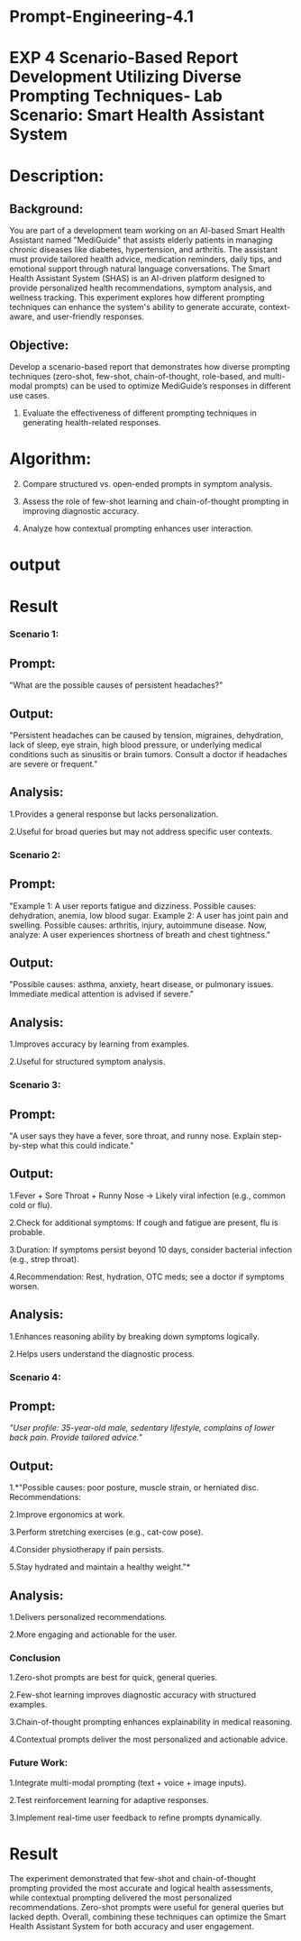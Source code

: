 # Prompt-Engineering-4.1
# EXP 4 Scenario-Based Report Development Utilizing Diverse Prompting Techniques- Lab Scenario: Smart Health Assistant System

# Description: 
## Background:
You are part of a development team working on an AI-based Smart Health Assistant named "MediGuide" that assists elderly patients in managing chronic diseases like diabetes, hypertension, and arthritis. The assistant must provide tailored health advice, medication reminders, daily tips, and emotional support through natural language conversations.
The Smart Health Assistant System (SHAS) is an AI-driven platform designed to provide personalized health recommendations, symptom analysis, and wellness tracking. This experiment explores how different prompting techniques can enhance the system's ability to generate accurate, context-aware, and user-friendly responses.

## Objective:
Develop a scenario-based report that demonstrates how diverse prompting techniques (zero-shot, few-shot, chain-of-thought, role-based, and multi-modal prompts) can be used to optimize MediGuide’s responses in different use cases.
1. Evaluate the effectiveness of different prompting techniques in generating health-related responses.

# Algorithm:
2. Compare structured vs. open-ended prompts in symptom analysis.

3. Assess the role of few-shot learning and chain-of-thought prompting in improving diagnostic accuracy.

4. Analyze how contextual prompting enhances user interaction.

# output
# Result
### Scenario 1:

## Prompt:
"What are the possible causes of persistent headaches?"

## Output:
"Persistent headaches can be caused by tension, migraines, dehydration, lack of sleep, eye strain, high blood pressure, or underlying medical conditions such as sinusitis or brain tumors. Consult a doctor if headaches are severe or frequent."

## Analysis:

1.Provides a general response but lacks personalization.

2.Useful for broad queries but may not address specific user contexts.

### Scenario 2:

## Prompt:
"Example 1: A user reports fatigue and dizziness. Possible causes: dehydration, anemia, low blood sugar.
Example 2: A user has joint pain and swelling. Possible causes: arthritis, injury, autoimmune disease.
Now, analyze: A user experiences shortness of breath and chest tightness."

## Output:
"Possible causes: asthma, anxiety, heart disease, or pulmonary issues. Immediate medical attention is advised if severe."

## Analysis:

1.Improves accuracy by learning from examples.

2.Useful for structured symptom analysis.

### Scenario 3:

 ## Prompt:
"A user says they have a fever, sore throat, and runny nose. Explain step-by-step what this could indicate."

## Output:

1.Fever + Sore Throat + Runny Nose → Likely viral infection (e.g., common cold or flu).

2.Check for additional symptoms: If cough and fatigue are present, flu is probable.

3.Duration: If symptoms persist beyond 10 days, consider bacterial infection (e.g., strep throat).

4.Recommendation: Rest, hydration, OTC meds; see a doctor if symptoms worsen.

## Analysis:

1.Enhances reasoning ability by breaking down symptoms logically.

2.Helps users understand the diagnostic process.

### Scenario 4:

## Prompt:
*"User profile: 35-year-old male, sedentary lifestyle, complains of lower back pain. Provide tailored advice."*

## Output:
1.*"Possible causes: poor posture, muscle strain, or herniated disc. Recommendations:

2.Improve ergonomics at work.

3.Perform stretching exercises (e.g., cat-cow pose).

4.Consider physiotherapy if pain persists.

5.Stay hydrated and maintain a healthy weight."*

 ## Analysis:

1.Delivers personalized recommendations.

2.More engaging and actionable for the user.

### Conclusion 
1.Zero-shot prompts are best for quick, general queries.

2.Few-shot learning improves diagnostic accuracy with structured examples.

3.Chain-of-thought prompting enhances explainability in medical reasoning.

4.Contextual prompts deliver the most personalized and actionable advice.

### Future Work:

1.Integrate multi-modal prompting (text + voice + image inputs).

2.Test reinforcement learning for adaptive responses.

3.Implement real-time user feedback to refine prompts dynamically.

# Result
The experiment demonstrated that few-shot and chain-of-thought prompting provided the most accurate and logical health assessments, while contextual prompting delivered the most personalized recommendations. Zero-shot prompts were useful for general queries but lacked depth. Overall, combining these techniques can optimize the Smart Health Assistant System for both accuracy and user engagement.
